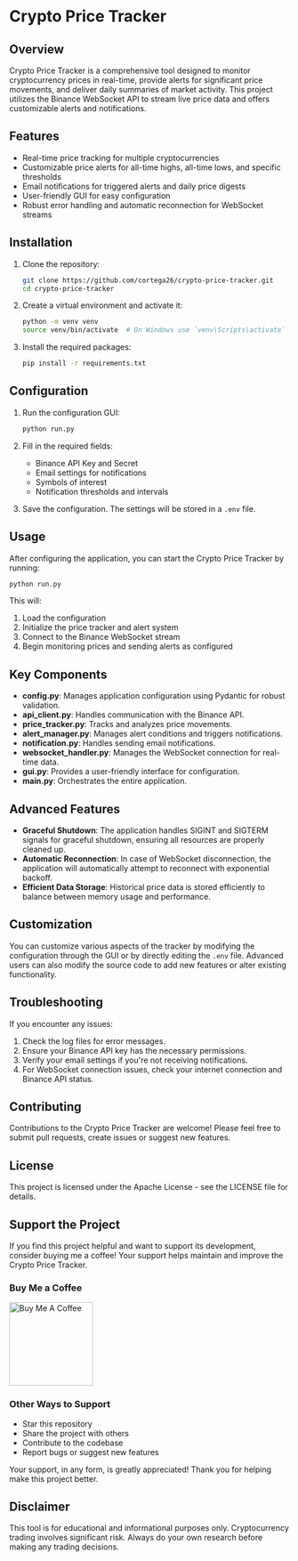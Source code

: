 # Crypto Price Tracker

## Overview

Crypto Price Tracker is a comprehensive tool designed to monitor cryptocurrency prices in real-time, provide alerts for significant price movements, and deliver daily summaries of market activity. This project utilizes the Binance WebSocket API to stream live price data and offers customizable alerts and notifications.

## Features

- Real-time price tracking for multiple cryptocurrencies
- Customizable price alerts for all-time highs, all-time lows, and specific thresholds
- Email notifications for triggered alerts and daily price digests
- User-friendly GUI for easy configuration
- Robust error handling and automatic reconnection for WebSocket streams

## Installation

1. Clone the repository:

   ```sh
   git clone https://github.com/cortega26/crypto-price-tracker.git
   cd crypto-price-tracker
   ```

2. Create a virtual environment and activate it:

   ```sh
   python -m venv venv
   source venv/bin/activate  # On Windows use `venv\Scripts\activate`
   ```

3. Install the required packages:

   ```sh
   pip install -r requirements.txt
   ```

## Configuration

1. Run the configuration GUI:

   ```sh
   python run.py
   ```

2. Fill in the required fields:
   - Binance API Key and Secret
   - Email settings for notifications
   - Symbols of interest
   - Notification thresholds and intervals

3. Save the configuration. The settings will be stored in a `.env` file.

## Usage

After configuring the application, you can start the Crypto Price Tracker by running:

```sh
python run.py
```

This will:

1. Load the configuration
2. Initialize the price tracker and alert system
3. Connect to the Binance WebSocket stream
4. Begin monitoring prices and sending alerts as configured

## Key Components

- **config.py**: Manages application configuration using Pydantic for robust validation.
- **api_client.py**: Handles communication with the Binance API.
- **price_tracker.py**: Tracks and analyzes price movements.
- **alert_manager.py**: Manages alert conditions and triggers notifications.
- **notification.py**: Handles sending email notifications.
- **websocket_handler.py**: Manages the WebSocket connection for real-time data.
- **gui.py**: Provides a user-friendly interface for configuration.
- **main.py**: Orchestrates the entire application.

## Advanced Features

- **Graceful Shutdown**: The application handles SIGINT and SIGTERM signals for graceful shutdown, ensuring all resources are properly cleaned up.
- **Automatic Reconnection**: In case of WebSocket disconnection, the application will automatically attempt to reconnect with exponential backoff.
- **Efficient Data Storage**: Historical price data is stored efficiently to balance between memory usage and performance.

## Customization

You can customize various aspects of the tracker by modifying the configuration through the GUI or by directly editing the `.env` file. Advanced users can also modify the source code to add new features or alter existing functionality.

## Troubleshooting

If you encounter any issues:

1. Check the log files for error messages.
2. Ensure your Binance API key has the necessary permissions.
3. Verify your email settings if you're not receiving notifications.
4. For WebSocket connection issues, check your internet connection and Binance API status.

## Contributing

Contributions to the Crypto Price Tracker are welcome! Please feel free to submit pull requests, create issues or suggest new features.

## License

This project is licensed under the Apache License - see the LICENSE file for details.

## Support the Project

If you find this project helpful and want to support its development, consider buying me a coffee! Your support helps maintain and improve the Crypto Price Tracker.

### Buy Me a Coffee

<a href="https://www.buymeacoffee.com/cortega26">
  <img src="https://cdn.buymeacoffee.com/buttons/v2/default-yellow.png" alt="Buy Me A Coffee" width="150">
</a>

### Other Ways to Support

- Star this repository
- Share the project with others
- Contribute to the codebase
- Report bugs or suggest new features

Your support, in any form, is greatly appreciated! Thank you for helping make this project better.

## Disclaimer

This tool is for educational and informational purposes only. Cryptocurrency trading involves significant risk. Always do your own research before making any trading decisions.
